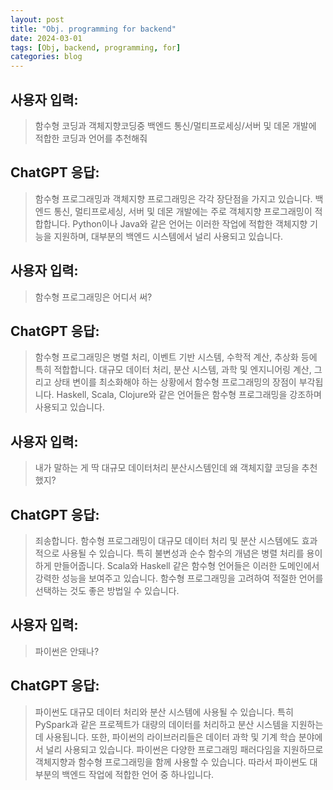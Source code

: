```yaml
---
layout: post
title: "Obj. programming for backend"
date: 2024-03-01
tags: [Obj, backend, programming, for]
categories: blog
---
```


## 사용자 입력:
> 함수형 코딩과 객체지향코딩중 백엔드 통신/멀티프로세싱/서버 및 데몬 개발에 적합한 코딩과 언어를 추천해줘

## ChatGPT 응답:
> 함수형 프로그래밍과 객체지향 프로그래밍은 각각 장단점을 가지고 있습니다. 백엔드 통신, 멀티프로세싱, 서버 및 데몬 개발에는 주로 객체지향 프로그래밍이 적합합니다. Python이나 Java와 같은 언어는 이러한 작업에 적합한 객체지향 기능을 지원하며, 대부분의 백엔드 시스템에서 널리 사용되고 있습니다.

## 사용자 입력:
> 함수형 프로그래밍은 어디서 써?

## ChatGPT 응답:
> 함수형 프로그래밍은 병렬 처리, 이벤트 기반 시스템, 수학적 계산, 추상화 등에 특히 적합합니다. 대규모 데이터 처리, 분산 시스템, 과학 및 엔지니어링 계산, 그리고 상태 변이를 최소화해야 하는 상황에서 함수형 프로그래밍의 장점이 부각됩니다. Haskell, Scala, Clojure와 같은 언어들은 함수형 프로그래밍을 강조하며 사용되고 있습니다.

## 사용자 입력:
> 내가 말하는 게 딱 대규모 데이터처리 분산시스템인데 왜 객체지햘 코딩을 추천했지?

## ChatGPT 응답:
> 죄송합니다. 함수형 프로그래밍이 대규모 데이터 처리 및 분산 시스템에도 효과적으로 사용될 수 있습니다. 특히 불변성과 순수 함수의 개념은 병렬 처리를 용이하게 만들어줍니다. Scala와 Haskell 같은 함수형 언어들은 이러한 도메인에서 강력한 성능을 보여주고 있습니다. 함수형 프로그래밍을 고려하여 적절한 언어를 선택하는 것도 좋은 방법일 수 있습니다.

## 사용자 입력:
> 파이썬은 안돼나?

## ChatGPT 응답:
> 파이썬도 대규모 데이터 처리와 분산 시스템에 사용될 수 있습니다. 특히 PySpark과 같은 프로젝트가 대량의 데이터를 처리하고 분산 시스템을 지원하는 데 사용됩니다. 또한, 파이썬의 라이브러리들은 데이터 과학 및 기계 학습 분야에서 널리 사용되고 있습니다. 파이썬은 다양한 프로그래밍 패러다임을 지원하므로 객체지향과 함수형 프로그래밍을 함께 사용할 수 있습니다. 따라서 파이썬도 대부분의 백엔드 작업에 적합한 언어 중 하나입니다.

